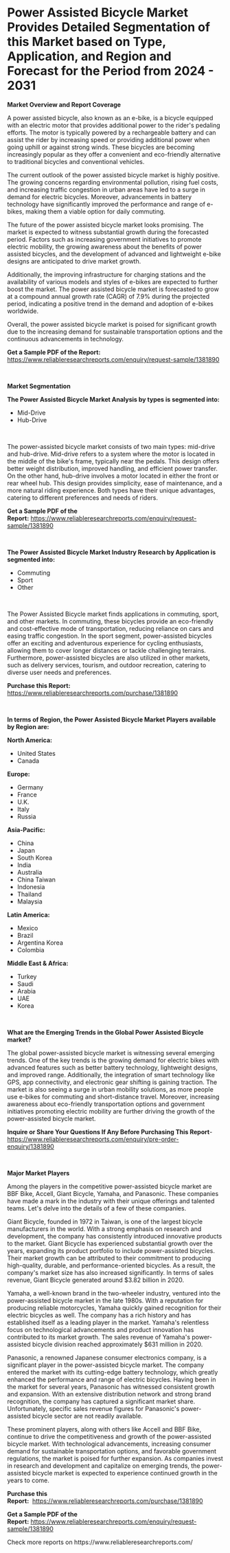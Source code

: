 <p><h1>Power Assisted Bicycle Market Provides Detailed Segmentation of this Market based on Type, Application, and Region and Forecast for the Period from 2024 - 2031</h1></p><p><strong>Market Overview and Report Coverage</strong></p>
<p><p>A power assisted bicycle, also known as an e-bike, is a bicycle equipped with an electric motor that provides additional power to the rider's pedaling efforts. The motor is typically powered by a rechargeable battery and can assist the rider by increasing speed or providing additional power when going uphill or against strong winds. These bicycles are becoming increasingly popular as they offer a convenient and eco-friendly alternative to traditional bicycles and conventional vehicles.</p><p>The current outlook of the power assisted bicycle market is highly positive. The growing concerns regarding environmental pollution, rising fuel costs, and increasing traffic congestion in urban areas have led to a surge in demand for electric bicycles. Moreover, advancements in battery technology have significantly improved the performance and range of e-bikes, making them a viable option for daily commuting.</p><p>The future of the power assisted bicycle market looks promising. The market is expected to witness substantial growth during the forecasted period. Factors such as increasing government initiatives to promote electric mobility, the growing awareness about the benefits of power assisted bicycles, and the development of advanced and lightweight e-bike designs are anticipated to drive market growth.</p><p>Additionally, the improving infrastructure for charging stations and the availability of various models and styles of e-bikes are expected to further boost the market. The power assisted bicycle market is forecasted to grow at a compound annual growth rate (CAGR) of 7.9% during the projected period, indicating a positive trend in the demand and adoption of e-bikes worldwide.</p><p>Overall, the power assisted bicycle market is poised for significant growth due to the increasing demand for sustainable transportation options and the continuous advancements in technology.</p></p>
<p><strong>Get a Sample PDF of the Report:</strong> <a href="https://www.reliableresearchreports.com/enquiry/request-sample/1381890">https://www.reliableresearchreports.com/enquiry/request-sample/1381890</a></p>
<p>&nbsp;</p>
<p><strong>Market Segmentation</strong></p>
<p><strong>The Power Assisted Bicycle Market Analysis by types is segmented into:</strong></p>
<p><ul><li>Mid-Drive</li><li>Hub-Drive</li></ul></p>
<p>&nbsp;</p>
<p><p>The power-assisted bicycle market consists of two main types: mid-drive and hub-drive. Mid-drive refers to a system where the motor is located in the middle of the bike's frame, typically near the pedals. This design offers better weight distribution, improved handling, and efficient power transfer. On the other hand, hub-drive involves a motor located in either the front or rear wheel hub. This design provides simplicity, ease of maintenance, and a more natural riding experience. Both types have their unique advantages, catering to different preferences and needs of riders.</p></p>
<p><strong>Get a Sample PDF of the Report:</strong>&nbsp;<a href="https://www.reliableresearchreports.com/enquiry/request-sample/1381890">https://www.reliableresearchreports.com/enquiry/request-sample/1381890</a></p>
<p>&nbsp;</p>
<p><strong>The Power Assisted Bicycle Market Industry Research by Application is segmented into:</strong></p>
<p><ul><li>Commuting</li><li>Sport</li><li>Other</li></ul></p>
<p>&nbsp;</p>
<p><p>The Power Assisted Bicycle market finds applications in commuting, sport, and other markets. In commuting, these bicycles provide an eco-friendly and cost-effective mode of transportation, reducing reliance on cars and easing traffic congestion. In the sport segment, power-assisted bicycles offer an exciting and adventurous experience for cycling enthusiasts, allowing them to cover longer distances or tackle challenging terrains. Furthermore, power-assisted bicycles are also utilized in other markets, such as delivery services, tourism, and outdoor recreation, catering to diverse user needs and preferences.</p></p>
<p><strong>Purchase this Report:</strong>&nbsp; <a href="https://www.reliableresearchreports.com/purchase/1381890">https://www.reliableresearchreports.com/purchase/1381890</a></p>
<p>&nbsp;</p>
<p><strong>In terms of Region, the Power Assisted Bicycle Market Players available by Region are:</strong></p>
<p>
    <p> <strong> North America: </strong>
        <ul>
            <li>United States</li>
            <li>Canada</li>
        </ul>
        </p> 
    <p> <strong> Europe: </strong>
        <ul>
            <li>Germany</li>
            <li>France</li>
            <li>U.K.</li>
            <li>Italy</li>
            <li>Russia</li>
        </ul>
        </p> 
    <p> <strong> Asia-Pacific: </strong>
        <ul>
            <li>China</li>
            <li>Japan</li>
            <li>South Korea</li>
            <li>India</li>
            <li>Australia</li>
            <li>China Taiwan</li>
            <li>Indonesia</li>
            <li>Thailand</li>
            <li>Malaysia</li>
        </ul>
        </p> 
    <p> <strong> Latin America: </strong>
        <ul>
            <li>Mexico</li>
            <li>Brazil</li>
            <li>Argentina Korea</li>
            <li>Colombia</li>
        </ul>
        </p> 
    <p> <strong> Middle East & Africa: </strong>
        <ul>
            <li>Turkey</li>
            <li>Saudi</li>
            <li>Arabia</li>
            <li>UAE</li>
            <li>Korea</li>
        </ul>
    </p>
    </p>
<p>&nbsp;</p>
<p><strong>What are the Emerging Trends in the Global Power Assisted Bicycle market?</strong></p>
<p><p>The global power-assisted bicycle market is witnessing several emerging trends. One of the key trends is the growing demand for electric bikes with advanced features such as better battery technology, lightweight designs, and improved range. Additionally, the integration of smart technology like GPS, app connectivity, and electronic gear shifting is gaining traction. The market is also seeing a surge in urban mobility solutions, as more people use e-bikes for commuting and short-distance travel. Moreover, increasing awareness about eco-friendly transportation options and government initiatives promoting electric mobility are further driving the growth of the power-assisted bicycle market.</p></p>
<p><strong>Inquire or Share Your Questions If Any Before Purchasing This Report</strong>- <a href="https://www.reliableresearchreports.com/enquiry/pre-order-enquiry/1381890">https://www.reliableresearchreports.com/enquiry/pre-order-enquiry/1381890</a></p>
<p>&nbsp;</p>
<p><strong>Major Market Players</strong></p>
<p><p>Among the players in the competitive power-assisted bicycle market are BBF Bike, Accell, Giant Bicycle, Yamaha, and Panasonic. These companies have made a mark in the industry with their unique offerings and talented teams. Let's delve into the details of a few of these companies.</p><p>Giant Bicycle, founded in 1972 in Taiwan, is one of the largest bicycle manufacturers in the world. With a strong emphasis on research and development, the company has consistently introduced innovative products to the market. Giant Bicycle has experienced substantial growth over the years, expanding its product portfolio to include power-assisted bicycles. Their market growth can be attributed to their commitment to producing high-quality, durable, and performance-oriented bicycles. As a result, the company's market size has also increased significantly. In terms of sales revenue, Giant Bicycle generated around $3.82 billion in 2020.</p><p>Yamaha, a well-known brand in the two-wheeler industry, ventured into the power-assisted bicycle market in the late 1980s. With a reputation for producing reliable motorcycles, Yamaha quickly gained recognition for their electric bicycles as well. The company has a rich history and has established itself as a leading player in the market. Yamaha's relentless focus on technological advancements and product innovation has contributed to its market growth. The sales revenue of Yamaha's power-assisted bicycle division reached approximately $631 million in 2020.</p><p>Panasonic, a renowned Japanese consumer electronics company, is a significant player in the power-assisted bicycle market. The company entered the market with its cutting-edge battery technology, which greatly enhanced the performance and range of electric bicycles. Having been in the market for several years, Panasonic has witnessed consistent growth and expansion. With an extensive distribution network and strong brand recognition, the company has captured a significant market share. Unfortunately, specific sales revenue figures for Panasonic's power-assisted bicycle sector are not readily available.</p><p>These prominent players, along with others like Accell and BBF Bike, continue to drive the competitiveness and growth of the power-assisted bicycle market. With technological advancements, increasing consumer demand for sustainable transportation options, and favorable government regulations, the market is poised for further expansion. As companies invest in research and development and capitalize on emerging trends, the power-assisted bicycle market is expected to experience continued growth in the years to come.</p></p>
<p><strong>Purchase this Report:</strong>&nbsp;&nbsp;<a href="https://www.reliableresearchreports.com/purchase/1381890">https://www.reliableresearchreports.com/purchase/1381890</a></p>
<p></p>
<p><strong>Get a Sample PDF of the Report:</strong>&nbsp;<a href="https://www.reliableresearchreports.com/enquiry/request-sample/1381890">https://www.reliableresearchreports.com/enquiry/request-sample/1381890</a></p>
<p>Check more reports on https://www.reliableresearchreports.com/</p>